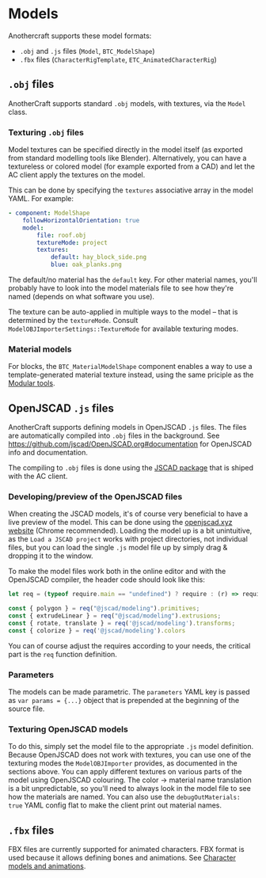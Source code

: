 # Models
Anothercraft supports these model formats:
* `.obj` and `.js` files (`Model`, `BTC_ModelShape`)
* `.fbx` files (`CharacterRigTemplate`, `ETC_AnimatedCharacterRig`)

## `.obj` files
AnotherCraft supports standard `.obj` models, with textures, via the `Model` class.

### Texturing `.obj` files
Model textures can be specified directly in the model itself (as exported from standard modelling tools like Blender). Alternatively, you can have a textureless or colored model (for example exported from a CAD) and let the AC client apply the textures on the model.

This can be done by specifying the `textures` associative array in the model YAML. For example:
```YAML
- component: ModelShape
	followHorizontalOrientation: true
	model:
		file: roof.obj
		textureMode: project
		textures:
			default: hay_block_side.png
			blue: oak_planks.png
```
The default/no material has the `default` key. For other material names, you'll probably have to look into the model materials file to see how they're named (depends on what software you use).

The texture can be auto-applied in multiple ways to the model – that is determined by the `textureMode`. Consult `ModelOBJImporterSettings::TextureMode` for available texturing modes.

### Material models
For blocks, the `BTC_MaterialModelShape` component enables a way to use a template-generated material texture instead, using the same priciple as the [Modular tools](modularTools/README.md).

## OpenJSCAD `.js` files
AnotherCraft supports defining models in OpenJSCAD `.js` files. The files are automatically compiled into `.obj` files in the background. See https://github.com/jscad/OpenJSCAD.org#documentation for OpenJSCAD info and documentation.

The compiling to `.obj` files is done using the [JSCAD package](https://github.com/AnotherCraft/ac-jscad) that is shiped with the AC client.

### Developing/preview of the OpenJSCAD files
When creating the JSCAD models, it's of course very beneficial to have a live preview of the model. This can be done using the [openjscad.xyz website](https://openjscad.xyz/) (Chrome recommended). Loading the model up is a bit unintuitive, as the `Load a JSCAD project` works with project directories, not individual files, but you can load the single `.js` model file up by simply drag & dropping it to the window.

To make the model files work both in the online editor and with the OpenJSCAD compiler, the header code should look like this:
```Javascript
let req = (typeof require.main == "undefined") ? require : (r) => require.main.require(r);

const { polygon } = req("@jscad/modeling").primitives;
const { extrudeLinear } = req("@jscad/modeling").extrusions;
const { rotate, translate } = req('@jscad/modeling').transforms;
const { colorize } = req('@jscad/modeling').colors
```

You can of course adjust the requires according to your needs, the critical part is the `req` function definition.

### Parameters
The models can be made parametric. The `parameters` YAML key is passed as `var params = {...}` object that is prepended at the beginning of the source file.

### Texturing OpenJSCAD models
To do this, simply set the model file to the appropriate `.js` model definition. Because OpenJSCAD does not work with textures, you can use one of the texturing modes the `ModelOBJImporter` provides, as documented in the sections above. You can apply different textures on various parts of the model using OpenJSCAD colouring. The color -> material name translation is a bit unpredictable, so you'll need to always look in the model file to see how the materials are named. You can also use the `debugOutMaterials: true` YAML config flat to make the client print out material names.

## `.fbx` files
FBX files are currently supported for animated characters. FBX format is used because it allows defining bones and animations.
See [Character models and animations](characterModelsndAnimations.md).